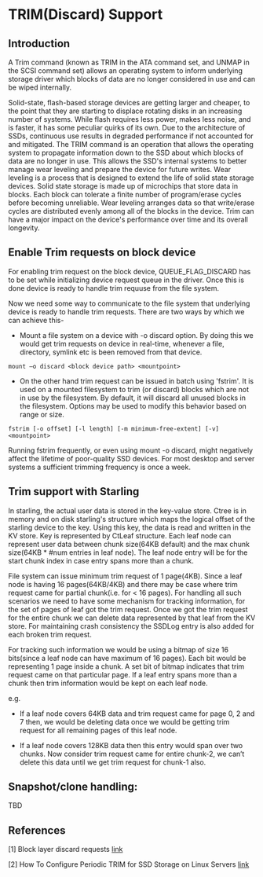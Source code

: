 # TRIM(Discard) Support

## Introduction
A Trim command (known as TRIM in the ATA command set, and UNMAP in the SCSI
command set) allows an operating system to inform underlying storage driver
which blocks of data are no longer considered in use and can be wiped
internally.

Solid-state, flash-based storage devices are getting larger and cheaper, to
the point that they are starting to displace rotating disks in an increasing
number of systems. While flash requires less power, makes less noise, and is
faster, it has some peculiar quirks of its own. Due to the architecture of
SSDs, continuous use results in degraded performance if not accounted for
and mitigated. The TRIM command is an operation that allows the operating
system to propagate information down to the SSD about which blocks of data
are no longer in use. This allows the SSD's internal systems to better manage
wear leveling and prepare the device for future writes. Wear leveling is a
process that is designed to extend the life of solid state storage devices.
Solid state storage is made up of microchips that store data in blocks.
Each block can tolerate a finite number of program/erase cycles before becoming
unreliable. Wear leveling arranges data so that write/erase cycles are
distributed evenly among all of the blocks in the device. Trim can have a major
impact on the device's performance over time and its overall longevity.

## Enable Trim requests on block device
For enabling trim request on the block device, QUEUE_FLAG_DISCARD has to be set
while initializing device request queue in the driver. Once this is done device
is ready to handle trim requuse from the file system.

Now we need some way to communicate to the file system that underlying device is
ready to handle trim requests. There are two ways by which we can achieve this-

* Mount a file system on a device with -o discard option. By doing this we would
get trim requests on device in real-time, whenever a file, directory, symlink
etc is been removed from that device.

```
mount –o discard <block device path> <mountpoint>
```

* On the other hand trim request can be issued in batch using 'fstrim'. It is
used on a mounted filesystem to trim (or discard) blocks which are not in use
by the filesystem. By default, it will discard all unused blocks in the
filesystem. Options may be used to modify this behavior based on range or size.

```
fstrim [-o offset] [-l length] [-m minimum-free-extent] [-v] <mountpoint>
```

Running fstrim frequently, or even using mount -o discard, might negatively
affect the lifetime of poor-quality SSD devices. For most desktop and server
systems a sufficient trimming frequency is once a week.

## Trim support with Starling
In starling, the actual user data is stored in the key-value store. Ctree is
in memory and on disk starling's structure which maps the logical offset of
the starling device to the key. Using this key, the data is read and written
in the KV store. Key is represented by CtLeaf structure. Each leaf node can
represent user data between chunk size(64KB default) and the max chunk
size(64KB * #num entries in leaf node). The leaf node entry will be for the
start chunk index in case entry spans more than a chunk.

File system can issue minimum trim request of 1 page(4KB). Since a leaf node is
having 16 pages(64KB/4KB) and there may be case where trim request came for
partial chunk(i.e. for < 16 pages). For handling all such scenarios we need
to have some mechanism for tracking information, for the set of pages of leaf
got the trim request. Once we got the trim request for the entire chunk we can
delete data represented by that leaf from the KV store. For maintaining crash
consistency the SSDLog entry is also added for each broken trim request.

For tracking such information we would be using a bitmap of size 16 bits(since a
leaf node can have maximum of 16 pages). Each bit would be representing 1 page
inside a chunk. A set bit of bitmap indicates that trim request came on that
particular page. If a leaf entry spans more than a chunk then trim information
would be kept on each leaf node.

e.g.
* If a leaf node covers 64KB data and trim request came for page 0, 2 and 7 then,
we would be deleting data once we would be getting trim request for all
remaining pages of this leaf node.

* If a leaf node covers 128KB data then this entry would span over two chunks. Now
consider trim request came for entire chunk-2, we can’t delete this data until
we get trim request for chunk-1 also.


## Snapshot/clone handling:
TBD

## References
[1] Block layer discard requests
[link](https://lwn.net/Articles/293658/)

[2] How To Configure Periodic TRIM for SSD Storage on Linux Servers
[link](https://www.digitalocean.com/community/tutorials/how-to-configure-periodic-trim-for-ssd-storage-on-linux-servers)
